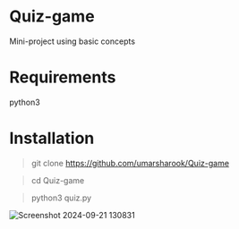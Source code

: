 # Quiz-game
Mini-project using basic concepts

# Requirements
python3

# Installation

>git clone https://github.com/umarsharook/Quiz-game

> cd Quiz-game

>python3 quiz.py

![Screenshot 2024-09-21 130831](https://github.com/user-attachments/assets/9718f50d-6159-4519-ac62-737c49468a72)
